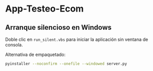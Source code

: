 # App-Testeo-Ecom

## Arranque silencioso en Windows

Doble clic en `run_silent.vbs` para iniciar la aplicación sin ventana de consola.

Alternativa de empaquetado:

```bash
pyinstaller --noconfirm --onefile --windowed server.py
```
